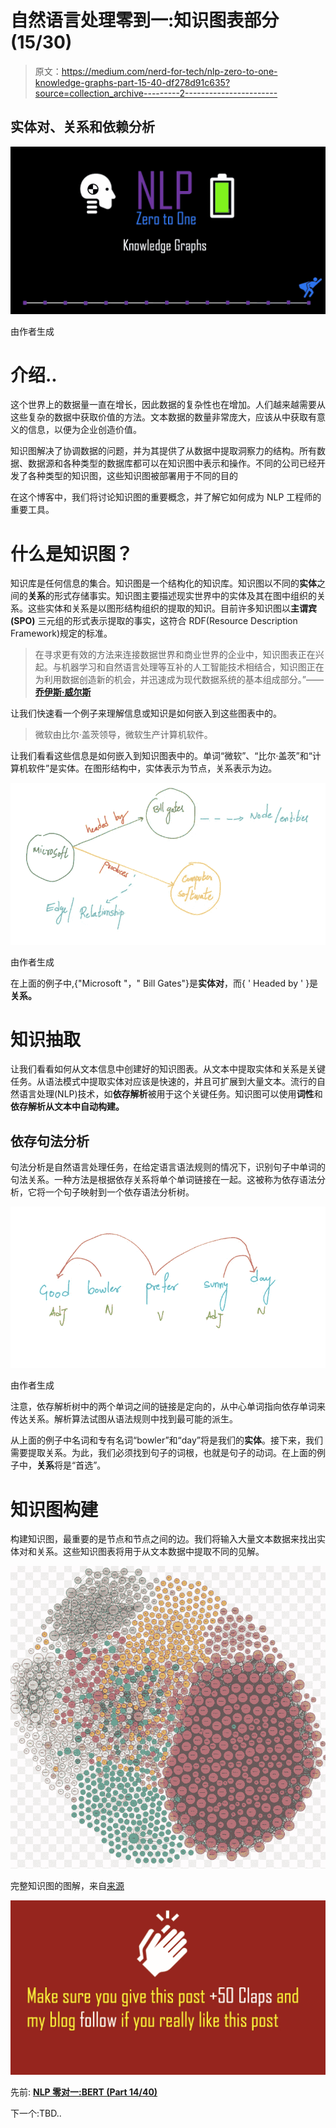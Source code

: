 # 自然语言处理零到一:知识图表部分(15/30)

> 原文：<https://medium.com/nerd-for-tech/nlp-zero-to-one-knowledge-graphs-part-15-40-df278d91c635?source=collection_archive---------2----------------------->

## 实体对、关系和依赖分析

![](img/5a037d8cb5104d86385a7cba2c3bad0d.png)

由作者生成

# 介绍..

这个世界上的数据量一直在增长，因此数据的复杂性也在增加。人们越来越需要从这些复杂的数据中获取价值的方法。文本数据的数量非常庞大，应该从中获取有意义的信息，以便为企业创造价值。

知识图解决了协调数据的问题，并为其提供了从数据中提取洞察力的结构。所有数据、数据源和各种类型的数据库都可以在知识图中表示和操作。不同的公司已经开发了各种类型的知识图，这些知识图被部署用于不同的目的

在这个博客中，我们将讨论知识图的重要概念，并了解它如何成为 NLP 工程师的重要工具。

# 什么是知识图？

知识库是任何信息的集合。知识图是一个结构化的知识库。知识图以不同的**实体**之间的**关系**的形式存储事实。知识图主要描述现实世界中的实体及其在图中组织的关系。这些实体和关系是以图形结构组织的提取的知识。目前许多知识图以**主谓宾(SPO)** 三元组的形式表示提取的事实，这符合 RDF(Resource Description Framework)规定的标准。

> 在寻求更有效的方法来连接数据世界和商业世界的企业中，知识图表正在兴起。与机器学习和自然语言处理等互补的人工智能技术相结合，知识图正在为利用数据创造新的机会，并迅速成为现代数据系统的基本组成部分。”——[**乔伊斯·威尔斯**](https://www.instagram.com/joyce_wells_/?hl=en)

让我们快速看一个例子来理解信息或知识是如何嵌入到这些图表中的。

> 微软由比尔·盖茨领导，微软生产计算机软件。

让我们看看这些信息是如何嵌入到知识图表中的。单词“微软”、“比尔·盖茨”和“计算机软件”是实体。在图形结构中，实体表示为节点，关系表示为边。

![](img/b168f4a2f6a594984e917ef49f131df0.png)

由作者生成

在上面的例子中,{"Microsoft "，" Bill Gates"}是**实体对**，而{ ' Headed by ' }是**关系。**

# 知识抽取

让我们看看如何从文本信息中创建好的知识图表。从文本中提取实体和关系是关键任务。从语法模式中提取实体对应该是快速的，并且可扩展到大量文本。流行的自然语言处理(NLP)技术，如**依存解析**被用于这个关键任务。知识图可以使用**词性**和**依存解析从文本中自动构建。**

## 依存句法分析

句法分析是自然语言处理任务，在给定语言语法规则的情况下，识别句子中单词的句法关系。一种方法是根据依存关系将单个单词链接在一起。这被称为依存语法分析，它将一个句子映射到一个依存语法分析树。

![](img/15bc5072ea29b6d269fa4b243463c26b.png)

由作者生成

注意，依存解析树中的两个单词之间的链接是定向的，从中心单词指向依存单词来传达关系。解析算法试图从语法规则中找到最可能的派生。

从上面的例子中名词和专有名词“bowler”和“day”将是我们的**实体**。接下来，我们需要提取关系。为此，我们必须找到句子的词根，也就是句子的动词。在上面的例子中，**关系**将是“首选”。

# 知识图构建

构建知识图，最重要的是节点和节点之间的边。我们将输入大量文本数据来找出实体对和关系。这些知识图表将用于从文本数据中提取不同的见解。

![](img/7797ad29fd7d821f05ee4ee32a01cce2.png)

完整知识图的图解，来自[来源](https://favpng.com/png_view/linked-data-knowledge-graph-data-structure-open-data-png/aYqWCKLD)

![](img/1f25b94e9e735d81faaa5391824dd85a.png)

先前: [**NLP 零对一:BERT (Part 14/40)**](https://kowshikchilamkurthy.medium.com/nlp-zero-to-one-bert-part-14-40-691ef069712f?source=your_stories_page-------------------------------------)

下一个:TBD..